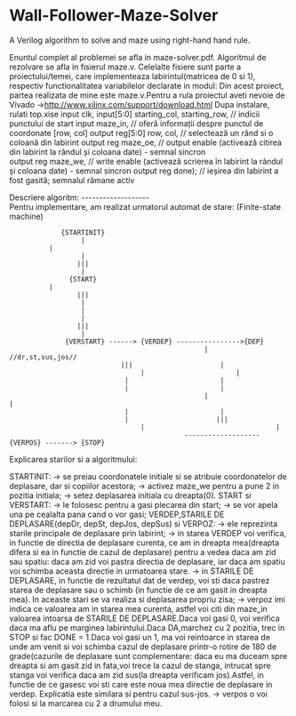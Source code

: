 # Wall-Follower-Maze-Solver
A Verilog algorithm to solve and maze using right-hand hand rule.

Enuntul complet al problemei se afla in maze-solver.pdf.
Algoritmul de rezolvare se afla in fisierul maze.v. Celelalte fisiere sunt parte a proiectului/temei, care implementeaza labirintul(matricea de 0 si 1), respectiv functionalitatea variabilelor declarate in modul:
Din acest proiect, partea realizata de mine este maze.v.Pentru a rula proiectul aveti nevoie de Vivado ->http://www.xilinx.com/support/download.html
Dupa instalare, rulati top.xise
  input 		clk,
	input[5:0] 	starting_col, starting_row, 		// indicii punctului de start
	input 		maze_in, 							// oferă informații despre punctul de coordonate [row, col]
	output   reg[5:0] row, col, 							// selectează un rând si o coloană din labirint
	output 	reg	maze_oe,							// output enable (activează citirea din labirint la rândul și coloana date) - semnal sincron	
	output 	reg	maze_we, 							// write enable (activează scrierea în labirint la rândul și coloana  date) - semnal sincron
	output 	reg	done);      // ieșirea din labirint a fost gasită; semnalul rămane activ 


Descriere algoritm:
                                                              -------------------      
Pentru implementare, am realizat urmatorul automat de stare: (Finite-state machine)

				 {STARTINIT}
				      |
              |             
				      |
				     |||
				      |
				   {START}
              |               
				     |||
				      |
				      |
				      |
				     |||
				      |
				  {VERSTART} ------> {VERDEP} ---------------->{DEP}
										             |                //dr,st,sus,jos//
                                |||                      |
		                             |                       |
                                 |                       |
                                 |                       |
										             |                       |
                                 |                       |
                                 |                      |||
		                             |						           |
							                    ------------------- {VERPOS} -------> {STOP}				


Explicarea starilor si a algoritmului:

STARTINIT: -> se preiau coordonatele initiale si se atribuie coordonatelor de deplasare, dar si copiilor acestora;
	   -> activez maze_we pentru a pune 2 in pozitia initiala;
	   -> setez deplasarea initiala cu dreapta(0).
START si VERSTART: 
           -> le folosesc pentru a gasi plecarea din start;
	   -> se vor apela una pe cealalta pana cand o vor gasi;
VERDEP,STARILE DE DEPLASARE(depDr, depSt, depJos, depSus) si VERPOZ:
	   -> ele reprezinta starile principale de deplasare prin labirint;
	   -> in starea VERDEP voi verifica, in functie de directia de deplasare curenta, ce am in dreapta mea(dreapta difera si ea in functie de cazul de deplasare) pentru a vedea daca am zid sau spatiu: daca am zid voi pastra directia de deplasare, iar daca am spatiu voi schimba aceasta directie in urmatoarea stare.
	   -> in STARILE DE DEPLASARE, in functie de rezultatul dat de verdep, voi sti daca pastrez starea de deplasare sau o schimb
(in functie de ce am gasit in dreapta mea). In aceaste stari se va realiza si deplasarea propriu zisa;
	   -> verpoz imi indica ce valoarea am in starea mea curenta, astfel voi citi din maze_in valoarea intoarsa de STARILE DE DEPLASARE.Daca voi gasi 0, voi verifica daca ma aflu pe marginea labirintului.Daca DA,marchez cu 2 pozitia, trec in STOP si
fac DONE = 1.Daca voi gasi un 1, ma voi reintoarce in starea de unde am venit si voi schimba cazul de deplasare printr-o rotire de 180 de grade(cazurile de deplasare sunt complementare: daca eu ma duceam spre dreapta si am gasit zid in fata,voi trece la cazul de stanga, intrucat spre stanga voi verifica daca am zid sus(la dreapta verificam jos).Astfel, in functie de ce gasesc voi sti care este noua mea directie de deplasare in verdep. Explicatia este similara si pentru cazul sus-jos.
           -> verpos o voi folosi si la marcarea cu 2 a drumului meu. 





  
